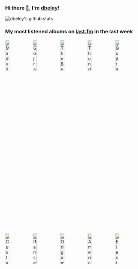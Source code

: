 ### Hi there 👋, I'm [dbeley](https://dbeley.ovh/en)!

![dbeley's github stats](https://github-readme-stats.vercel.app/api?username=dbeley)

### My most listened albums on [last.fm](https://www.last.fm/user/d_beley) in the last week

[<img src='https://lastfm.freetls.fastly.net/i/u/300x300/893fce336634c600b2bab31de7bbc9bd.jpg' width='16%' height='16%' alt='Madvillain - Madvillainy'>](https://www.last.fm/music/madvillain/madvillainy)&nbsp;
[<img src='https://lastfm.freetls.fastly.net/i/u/300x300/c74ae618c6ba4a6f8aaf646b99342702.jpg' width='16%' height='16%' alt='Gojira - The Way of All Flesh'>](https://www.last.fm/music/gojira/the%2bway%2bof%2ball%2bflesh)&nbsp;
[<img src='https://lastfm.freetls.fastly.net/i/u/300x300/5efd3a722587f3bf448160c7cfb4c625.jpg' width='16%' height='16%' alt='The Beths - EXPERT IN A DYING FIELD'>](https://www.last.fm/music/the%2bbeths/expert%2bin%2ba%2bdying%2bfield)&nbsp;
[<img src='https://lastfm.freetls.fastly.net/i/u/300x300/a6b1ec6724b24a3892a0f27311f272e7.png' width='16%' height='16%' alt='Thundercat - Apocalypse'>](https://www.last.fm/music/thundercat/apocalypse)&nbsp;
[<img src='https://lastfm.freetls.fastly.net/i/u/300x300/e38b854ea13148a6be38a9b39137fa2d.png' width='16%' height='16%' alt='Gojira - The Link'>](https://www.last.fm/music/gojira/the%2blink)&nbsp;
<br>
[<img src='https://lastfm.freetls.fastly.net/i/u/300x300/b9e3f62f82e8961e034052b7dc0e8bf1.png' width='16%' height='16%' alt='Gustavo Cerati - Bocanada'>](https://www.last.fm/music/gustavo%2bcerati/bocanada)&nbsp;
[<img src='https://lastfm.freetls.fastly.net/i/u/300x300/fe02ba2861abbfbf742796635bd6030f.jpg' width='16%' height='16%' alt='Ramsey Lewis - Mother Natures Son'>](https://www.last.fm/music/ramsey%2blewis/mother%2bnature%2527s%2bson)&nbsp;
[<img src='https://lastfm.freetls.fastly.net/i/u/300x300/19d15ee1865b48d02c39488323a0f8f6.jpg' width='16%' height='16%' alt='Origami Angel - Somewhere City'>](https://www.last.fm/music/origami%2bangel/somewhere%2bcity)&nbsp;
[<img src='https://lastfm.freetls.fastly.net/i/u/300x300/e12967be3bb0700cabd15b22754ec0b2.jpg' width='16%' height='16%' alt='American Football - American Football'>](https://www.last.fm/music/american%2bfootball/american%2bfootball)&nbsp;
[<img src='https://lastfm.freetls.fastly.net/i/u/300x300/6adf15de0bc80602ba4aa8f4cc1ce275.jpg' width='16%' height='16%' alt='Electric Masada - At the Mountains of Madness'>](https://www.last.fm/music/electric%2bmasada/at%2bthe%2bmountains%2bof%2bmadness)&nbsp;
<br>
